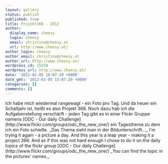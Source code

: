 ```yaml
---
layout: gallery
status: publish
published: true
title: Projekt366 - 2012
author:
  display_name: cheesy
  login: cheesy
  email: christine@cheesy.at
  url: http://www.cheesy.at/
author_login: cheesy
author_email: christine@cheesy.at
author_url: http://www.cheesy.at/
wordpress_id: 15338
wordpress_url: http://www.cheesy.at/
date: '2012-02-05 16:07:20 +0000'
date_gmt: '2012-02-05 15:07:20 +0000'
categories: []
comments: []
---
```

<!--:de-->Ich habe mich wiedermal rangewagt - ein Foto pro Tag. Und da heuer ein Schaltjahr ist, heißt es also Projekt 366. Noch dazu hab ich die Aufgabenstellung verschärft - jeden Tag gibt es in einer Flickr Gruppe namens [ODC - Our daily Challenge](http://www.flickr.com/groups/odc_the_new_one/) ein Tagesthema zu dem ich ein Foto schieße. _Das Thema sieht man in der Bildunterschrift..._
<!--:--><!--:en-->I'm trying it again - a picture a day. And this year is a leap year - making it a project 366. And as if this was not hard enough I chose to do it on the daily topics of the flickr group [ODC - Our daily Challenge](http://www.flickr.com/groups/odc_the_new_one/) _You can find the topic in the pictures' names._
<!--:-->
